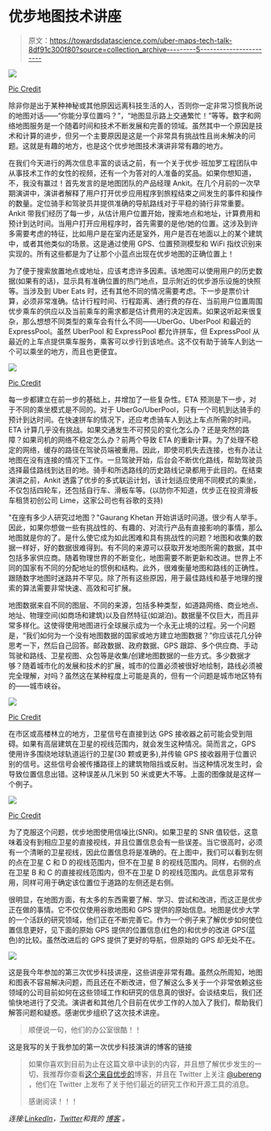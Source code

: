 # 优步地图技术讲座

> 原文：<https://towardsdatascience.com/uber-maps-tech-talk-8df91c300f80?source=collection_archive---------5----------------------->

![](img/5d705ae95eaf193327538a316813461c.png)

[Pic Credit](https://rideshareapps.com/uber-fare-estimator/)

除非你是出于某种神秘或其他原因远离科技生活的人，否则你一定非常习惯我所说的地图对话——“你能分享位置吗？”，“地图显示路上交通繁忙！”等等。数字和网络地图服务是一个随着时间和技术不断发展和完善的领域。虽然其中一个原因是技术和计算的进步，但另一个主要原因是这是一个非常具有挑战性且尚未解决的问题。这就是有趣的地方，也是这个优步地图技术演讲非常有趣的地方。

在我们今天进行的两次信息丰富的谈话之前，有一个关于优步·班加罗工程团队中从事技术工作的女性的视频，还有一个为答对的人准备的奖品。如果你想知道，不，我没有赢过！首先发言的是地图团队的产品经理 Ankit。在几个月前的一次早期演讲中，演讲者解释了用户打开优步应用程序到旅程结束之间发生的事件和操作的数量。定位骑手和驾驶员并提供准确的导航路线对于平稳的骑行非常重要。Ankit 带我们经历了每一步，从估计用户位置开始，搜索地点和地址，计算费用和预计到达时间。当用户打开应用程序时，首先需要的是他/她的位置。这涉及到许多需要考虑的特征，比如用户是在室内还是室外，用户是否在地面以上的某个建筑中，或者其他类似的场景。这是通过使用 GPS、位置预测模型和 WiFi 指纹识别来实现的。所有这些都是为了让那个小蓝点出现在优步地图的正确位置上！

为了便于搜索放置地点或地址，应该考虑许多因素。该地图可以使用用户的历史数据(如果有的话)，显示具有准确位置的热门地点，显示附近的优步游乐设施的快照等。当涉及到 Uber Eats 时，还有其他不同的情况需要考虑。下一步是票价计算，必须非常准确。估计行程时间、行程距离、通行费的存在、当前用户位置周围优步乘车的供应以及当前乘车的需求都是估计费用的决定因素。如果这听起来很复杂，那么想想不同类型的乘车会有什么不同——UberGo、UberPool 和最近的 ExpressPool。虽然 UberPool 和 ExpressPool 都允许拼车，但 ExpressPool 从最近的上车点提供乘车服务，乘客可以步行到该地点。这不仅有助于骑车人到达一个可以乘坐的地方，而且也更便宜。

![](img/a929bc3367c23163ac11477154a69b79.png)

[Pic Credit](https://www.uber.com/newsroom/expresspool/)

每一步都建立在前一步的基础上，并增加了一些复杂性。ETA 预测是下一步，对于不同的乘坐模式是不同的。对于 UberGo/UberPool，只有一个司机到达骑手的预计到达时间。在快速拼车的情况下，还应考虑骑车人到达上车点所需的时间。ETA 计算几乎没有挑战。如果交通发生不可预见的变化怎么办？还是突然的路障？如果司机的网络不稳定怎么办？前两个导致 ETA 的重新计算。为了处理不稳定的网络，缓存的路径在驾驶员端被重用。因此，即使司机失去连接，也有办法让地图在没有连接的情况下工作。一旦驾驶开始，后台会不断优化路线，帮助驾驶员选择最佳路线到达目的地。骑手和所选路线的历史路线记录都用于此目的。在结束演讲之前，Ankit 透露了优步的多式联运计划，该计划适应使用不同模式的乘坐，不仅包括四轮车，还包括自行车、滑板车等。(以防你不知道，优步正在投资滑板车租赁初创公司 Lime，这家公司也有谷歌的支持)

"在座有多少人研究过地图？"Gaurang Khetan 开始讲话时问道。很少有人举手。因此，如果你想做一些有挑战性的、有趣的、对流行产品有直接影响的事情，那么地图就是你的了。是什么使它成为如此困难和具有挑战性的问题？地图和收集的数据一样好，好的数据很难得到。有不同的来源可以获取开发地图所需的数据，其中包括多家供应商。随着物理世界的不断变化，地图需要不断更新和改进。世界上不同的国家有不同的分配地址的惯例和结构。此外，很难衡量地图和路线的正确性。跟随数字地图时迷路并不罕见。除了所有这些原因，用于最佳路线和基于地理的搜索的算法需要非常快速、高效和可扩展。

地图数据来自不同的图层、不同的来源，包括多种类型，如道路网络、商业地点、地址、物理空间(如商场和建筑)以及自然特征(如湖泊)。数据量不仅巨大，而且非常多样化。这使得使用地图进行全球展示成为一个永无止境的过程。另一个问题是，“我们如何为一个没有地图数据的国家或地方建立地图数据？”你应该花几分钟思考一下，然后自己回答。邮政数据、政府数据、GPS 跟踪、多个供应商、手动驾驶和路线、卫星视图、众包等是收集/创建地图数据的一些方式。多少数据才够？随着城市化的发展和技术的扩展，城市的位置必须被很好地绘制，路线必须被完全理解，对吗？虽然这在某种程度上可能是真的，但有一个问题是城市地区特有的——城市峡谷。

![](img/0074ae9341a901fad89977a0dfc4ef7d.png)

[Pic Credit](https://eng.uber.com/rethinking-gps/)

在市区或高楼林立的地方，卫星信号在直接到达 GPS 接收器之前可能会受到阻碍。如果有高层建筑在卫星的视线范围内，就会发生这种情况。简而言之，GPS 使用许多围绕地球轨道运行的卫星(30 颗或更多),并传输 GPS 接收器用于位置识别的信号。这些信号会被传播路径上的建筑物阻挡或反射。当这种情况发生时，会导致位置信息出错。这种误差从几米到 50 米或更大不等。上面的图像就是这样一个例子。

![](img/34ae3d3e482e3fd0cdb00a4ba2765e54.png)

[Pic Credit](https://eng.uber.com/rethinking-gps/)

为了克服这个问题，优步地图使用信噪比(SNR)。如果卫星的 SNR 值较低，这意味着没有到相应卫星的直接视线，并且位置信息会有一些误差。当它很高时，必须有一个清晰的卫星视线，因此位置信息将是准确的。在上图中，我们可以看到左侧的点在卫星 C 和 D 的视线范围内，但不在卫星 B 的视线范围内。同样，右侧的点在卫星 B 和 C 的直接视线范围内，但不在卫星 D 的视线范围内。此信息非常有用，同样可用于确定该位置位于道路的左侧还是右侧。

很明显，在地图方面，有太多的东西需要了解、学习、尝试和改进，而这正是优步正在做的事情。它不仅仅使用谷歌地图和 GPS 提供的原始信息。地图是优步大学的一个活跃的研究领域，他们正在不断完善它。作为一个例子来了解优步如何使位置信息更好，见下面的原始 GPS 提供的位置信息(红色的)和优步的改进 GPS(蓝色)的比较。虽然改进后的 GPS 提供了更好的导航，但原始的 GPS 却无处不在。

![](img/8a19c38099f42091c96942392547144a.png)

这是我今年参加的第三次优步科技讲座，这些讲座非常有趣。虽然众所周知，地图和图表不容易解决问题，而且还在不断改进，但了解这么多关于一个非常依赖这些领域的公司目前如何在这些领域工作和研究的信息真的很好。会谈结束后，我们还愉快地进行了交流。演讲者和其他几个目前在优步工作的人加入了我们，帮助我们解答问题和疑惑。感谢优步组织了这次技术讲座。

> 顺便说一句，他们的办公室很酷！！

这是我写的关于我参加的第一次优步科技演讲的博客的链接

> 如果你喜欢到目前为止在这篇文章中读到的内容，并且想了解优步发生的一切，我推荐你查看[这个来自优步的](https://eng.uber.com/)博客，并且在 Twitter 上关注 [@ubereng](https://twitter.com/UberEng) ，他们在 Twitter 上发布了关于他们最近的研究工作和开源工具的消息。
> 
> 感谢阅读！！！

*连接:*[*LinkedIn*](https://www.linkedin.com/in/avinash-kappa/)*，*[*Twitter*](http://twitter.com/avinashso13)*和我的* [*博客*](https://theimgclist.github.io/) *。*